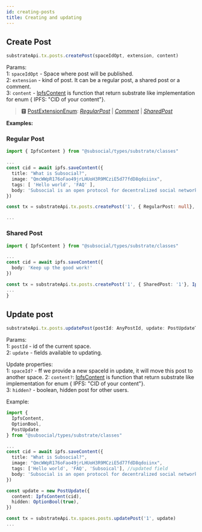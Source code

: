 ```yaml
---
id: creating-posts
title: Creating and updating
---
```


## Create Post

```typescript
substrateApi.tx.posts.createPost(spaceIdOpt, extension, content)
```

Params:  
1: `spaceIdOpt` - Space where post will be published.  
2: `extension` - kind of post. It can be a regular post, a shared post or a comment.  
3: `content` - [IpfsContent](https://docs.subsocial.network/js-docs/js-sdk/interfaces/interfaces.reaction.html) is function that return substrate like implementation for enum { IPFS: "CID of your content"}.

> 🆃 [PostExtensionEnum](https://docs.subsocial.network/js-docs/js-sdk/modules.html#postextensionenum): [_RegularPost_](https://docs.subsocial.network/js-docs/js-sdk/classes/regularpost.html) | [_Comment_](https://docs.subsocial.network/js-docs/js-sdk/interfaces/interfaces.comment.html) | [_SharedPost_](https://docs.subsocial.network/js-docs/js-sdk/classes/sharedpost.html)

**Examples:**

### Regular Post

```typescript
import { IpfsContent } from "@subsocial/types/substrate/classes"

...
const cid = await ipfs.saveContent({
  title: "What is Subsocial?",
  image: "QmcWWpR176oFao49jrLHUoH3R9MCziE5d77fdD8qdoiinx",
  tags: [ 'Hello world', 'FAQ' ],
  body: 'Subsocial is an open protocol for decentralized social networks and marketplaces. It`s built with Substrate and IPFS.'
})

const tx = substrateApi.tx.posts.createPost('1', { RegularPost: null}, IpfsContent(cid))

...
```

### Shared Post

```typescript
import { IpfsContent } from "@subsocial/types/substrate/classes"

...
const cid = await ipfs.saveContent({
  body: 'Keep up the good work!'
})

const tx = substrateApi.tx.posts.createPost('1', { SharedPost: '1'}, IpfsContent(cid))
...
}
```

## Update post

```typescript
substrateApi.tx.posts.updatePost(postId: AnyPostId, update: PostUpdateType)
```

Params:  
1: `postId` - id of the current space.  
2: `update` - fields available to updating.  

Update properties:  
1: `spaceId?` - ff we provide a new spaceId in update, it will move this post to another space. 
2: `content?`: [IpfsContent](https://docs.subsocial.network/js-docs/js-sdk/interfaces/interfaces.reaction.html) is function that return substrate like implementation for enum { IPFS: "CID of your content"}.  
3: `hidden?` - boolean, hidden post for other users.  

Example:

```typescript
import {
  IpfsContent, 
  OptionBool,
  PostUpdate
} from "@subsocial/types/substrate/classes"

...
const cid = await ipfs.saveContent({
  title: "What is Subsocial?",
  image: "QmcWWpR176oFao49jrLHUoH3R9MCziE5d77fdD8qdoiinx",
  tags: ['Hello world', 'FAQ', 'Subsoical'], //updated field
  body: 'Subsocial is an open protocol for decentralized social networks and marketplaces. It`s built with Substrate and IPFS.'
})

const update = new PostUpdate({
  content: IpfsContent(cid),
  hidden: OptionBool(true),
})

const tx = substrateApi.tx.spaces.posts.updatePost('1', update)
...
```
